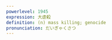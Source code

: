 ```yaml
---
powerlevel: 1945
expression: 大虐殺
definition: (n) mass killing; genocide
pronunciation: だいぎゃくさつ
---
```

